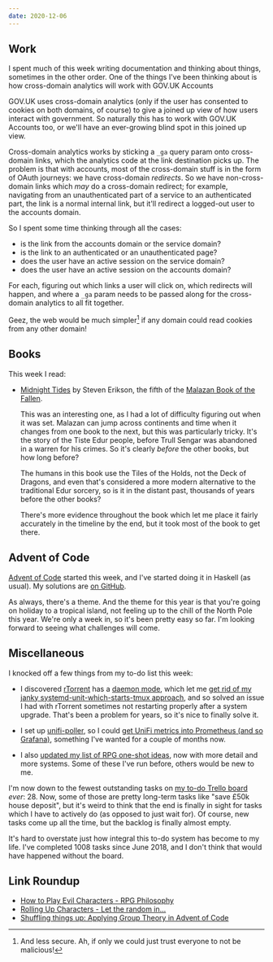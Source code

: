 ```yaml
---
date: 2020-12-06
---
```


## Work

I spent much of this week writing documentation and thinking about
things, sometimes in the other order.  One of the things I've been
thinking about is how cross-domain analytics will work with GOV.UK
Accounts

GOV.UK uses cross-domain analytics (only if the user has consented to
cookies on both domains, of course) to give a joined up view of how
users interact with government.  So naturally this has to work with
GOV.UK Accounts too, or we'll have an ever-growing blind spot in this
joined up view.

Cross-domain analytics works by sticking a `_ga` query param onto
cross-domain links, which the analytics code at the link destination
picks up.  The problem is that with accounts, most of the cross-domain
stuff is in the form of OAuth journeys: we have cross-domain
*redirects*.  So we have non-cross-domain links which *may* do a
cross-domain redirect; for example, navigating from an unauthenticated
part of a service to an authenticated part, the link is a normal
internal link, but it'll redirect a logged-out user to the accounts
domain.

So I spent some time thinking through all the cases:

- is the link from the accounts domain or the service domain?
- is the link to an authenticated or an unauthenticated page?
- does the user have an active session on the service domain?
- does the user have an active session on the accounts domain?

For each, figuring out which links a user will click on, which
redirects will happen, and where a `_ga` param needs to be passed
along for the cross-domain analytics to all fit together.

Geez, the web would be much simpler[^secure] if any domain could read
cookies from any other domain!

[^secure]: And less secure.  Ah, if only we could just trust everyone
  to not be malicious!

## Books

This week I read:

- [Midnight Tides][] by Steven Erikson, the fifth of the [Malazan Book of the Fallen][].

  This was an interesting one, as I had a lot of difficulty figuring
  out when it was set.  Malazan can jump across continents and time
  when it changes from one book to the next, but this was particularly
  tricky.  It's the story of the Tiste Edur people, before Trull
  Sengar was abandoned in a warren for his crimes.  So it's clearly
  *before* the other books, but how long before?

  The humans in this book use the Tiles of the Holds, not the Deck of
  Dragons, and even that's considered a more modern alternative to the
  traditional Edur sorcery, so is it in the distant past, thousands of
  years before the other books?

  There's more evidence throughout the book which let me place it
  fairly accurately in the timeline by the end, but it took most of
  the book to get there.

[Midnight Tides]: https://en.wikipedia.org/wiki/Midnight_Tides
[Malazan Book of the Fallen]: https://en.wikipedia.org/wiki/Malazan_Book_of_the_Fallen

## Advent of Code

[Advent of Code][] started this week, and I've started doing it in
Haskell (as usual).  My solutions are [on GitHub][].

As always, there's a theme.  And the theme for this year is that
you're going on holiday to a tropical island, not feeling up to the
chill of the North Pole this year.  We're only a week in, so it's been
pretty easy so far.  I'm looking forward to seeing what challenges
will come.

[Advent of Code]: https://adventofcode.com/
[on GitHub]: https://github.com/barrucadu/aoc/tree/master/2020

## Miscellaneous

I knocked off a few things from my to-do list this week:

- I discovered [rTorrent][] has a [daemon mode][], which let me [get
  rid of my janky systemd-unit-which-starts-tmux approach][], and so
  solved an issue I had with rTorrent sometimes not restarting
  properly after a system upgrade.  That's been a problem for years,
  so it's nice to finally solve it.

- I set up [unifi-poller][], so I could [get UniFi metrics into
  Prometheus (and so Grafana)][], something I've wanted for a couple
  of months now.

- I also [updated my list of RPG one-shot ideas][], now with more
  detail and more systems.  Some of these I've run before, others
  would be new to me.

I'm now down to the fewest outstanding tasks on [my to-do Trello
board][] *ever*: 28.  Now, some of those are pretty long-term tasks
like "save £50k house deposit", but it's weird to think that the end
is finally in sight for tasks which I have to actively do (as opposed
to just wait for).  Of course, new tasks come up all the time, but the
backlog is finally almost empty.

It's hard to overstate just how integral this to-do system has become
to my life.  I've completed 1008 tasks since June 2018, and I don't
think that would have happened without the board.

[rTorrent]: https://github.com/rakshasa/rtorrent
[daemon mode]: https://github.com/rakshasa/rtorrent/wiki/Daemon_Mode
[get rid of my janky systemd-unit-which-starts-tmux approach]: https://github.com/barrucadu/nixfiles/commit/d99e02eb1699baed830109cd85aa35fb2d12ca98
[unifi-poller]: https://github.com/unifi-poller/unifi-poller
[get UniFi metrics into Prometheus (and so Grafana)]: https://github.com/barrucadu/nixfiles/compare/d99e02eb1699baed830109cd85aa35fb2d12ca98..0e89fdc2e94d749fad42f1a7d05de8a716e0aa77
[updated my list of RPG one-shot ideas]: https://memo.barrucadu.co.uk/one-shot-ideas.html
[my to-do Trello board]: https://memo.barrucadu.co.uk/self-organisation.html

## Link Roundup

- [How to Play Evil Characters - RPG Philosophy](https://www.youtube.com/watch?v=MRgTu6FTHgI)
- [Rolling Up Characters - Let the random in...](https://infodump.ghost.io/rolling-up-characters-let-the-random-in/)
- [Shuffling things up: Applying Group Theory in Advent of Code](https://blog.jle.im/entry/shuffling-things-up.html)
